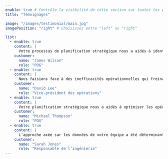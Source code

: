 ```yaml
---
enable: true # Contrôle la visibilité de cette section sur toutes les pages où elle est utilisée
title: "Témoignages"

image: "/images/testimonial/main.jpg"
imagePosition: "right" # Choisissez entre "left" ou "right"

list:
  - enable: true
    content: |
      Votre processus de planification stratégique nous a aidés à identifier de nouvelles opportunités de marché et à élaborer une feuille de route claire pour la croissance. Nous avons constaté une augmentation significative des ventes et de la part de marché au cours de l'année passée.
    customer:
      name: "James Wilson"
      role: "PDG"
  - enable: true
    content: |
      Nous faisions face à des inefficacités opérationnelles qui freinaient notre productivité. L’analyse et les recommandations de votre équipe ont rationalisé nos processus, conduisant à des économies de coûts et une meilleure efficacité.
    customer:
      name: "David Lee"
      role: "Vice-président des opérations"
  - enable: true
    content: |
      Votre planification stratégique nous a aidés à optimiser les opérations et à débloquer de nouvelles opportunités de marché. Nous avons observé une remarquable augmentation de 25 % du chiffre d'affaires au cours de la dernière année.
    customer:
      name: "Michael Thompson"
      role: "PDG"
  - enable: true
    content: |
      L’approche axée sur les données de votre équipe a été déterminante pour optimiser nos processus de production. Nous avons réalisé des économies importantes tout en maintenant nos objectifs de durabilité.
    customer:
      name: "Sarah Jones"
      role: "Responsable de l’ingénierie"
---
```

